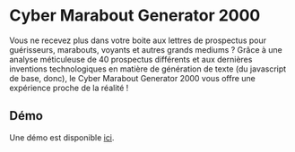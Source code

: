 Cyber Marabout Generator 2000
=============

Vous ne recevez plus dans votre boite aux lettres de prospectus pour guérisseurs, marabouts, voyants et autres grands mediums ? Grâce à une analyse méticuleuse de 40 prospectus différents et aux dernières inventions technologiques en matière de génération de texte (du javascript de base, donc), le Cyber Marabout Generator 2000 vous offre une expérience proche de la réalité ! 

Démo
----

Une démo est disponible [ici](http://setebos.fr/marabout/).
